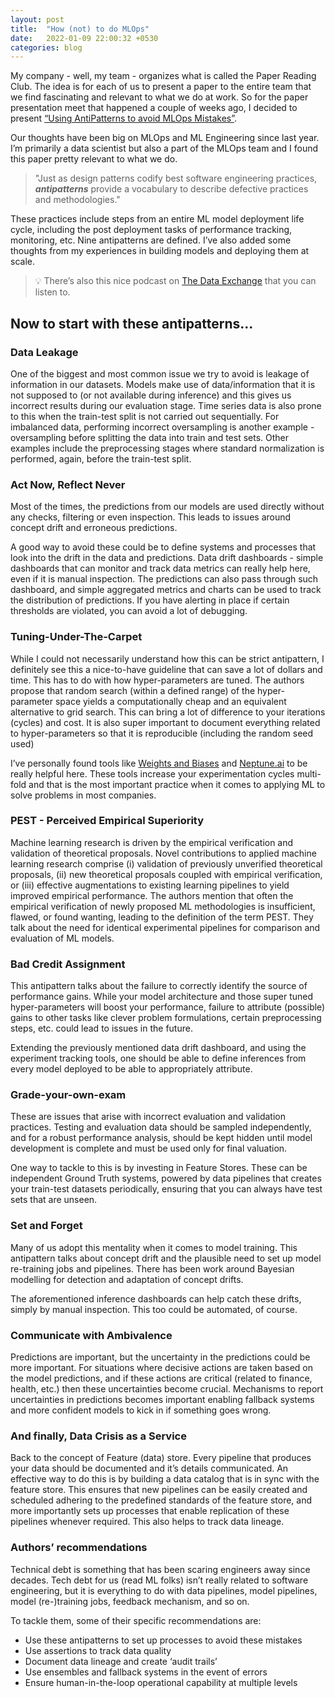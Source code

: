 ```yaml
---
layout: post
title:  "How (not) to do MLOps"
date:   2022-01-09 22:00:32 +0530
categories: blog
---
```


My company - well, my team - organizes what is called the Paper Reading Club. The idea is for each of us to present a paper to the entire team that we find fascinating and relevant to what we do at work. So for the paper presentation meet that happened a couple of weeks ago, I decided to present [“Using AntiPatterns to avoid MLOps Mistakes”](https://arxiv.org/abs/2107.00079).

Our thoughts have been big on MLOps and ML Engineering since last year. I’m primarily a data scientist but also a part of the MLOps team and I found this paper pretty relevant to what we do.

> "Just as design patterns codify best software engineering practices, ***antipatterns*** provide a vocabulary to describe defective practices and methodologies."

These practices include steps from an entire ML model deployment life cycle, including the post deployment tasks of performance tracking, monitoring, etc. Nine antipatterns are defined. I’ve also added some thoughts from my experiences in building models and deploying them at scale.

> 💡 There’s also this nice podcast on [The Data Exchange]([https://thedataexchange.media/mlops-anti-patterns/](https://thedataexchange.media/mlops-anti-patterns/)) that you can listen to.

## Now to start with these antipatterns...

### Data Leakage

One of the biggest and most common issue we try to avoid is leakage of information in our datasets. Models make use of data/information that it is not supposed to (or not available during inference) and this gives us incorrect results during our evaluation stage. Time series data is also prone to this when the train-test split is not carried out sequentially. For imbalanced data, performing incorrect oversampling is another example  - oversampling before splitting the data into train and test sets. Other examples include the preprocessing stages where standard normalization is performed, again, before the train-test split. 

### Act Now, Reflect Never

Most of the times, the predictions from our models are used directly without any checks, filtering or even inspection. This leads to issues around concept drift and erroneous predictions. 

A good way to avoid these could be to define systems and processes that look into the drift in the data and predictions. Data drift dashboards - simple dashboards that can monitor and track data metrics can really help here, even if it is manual inspection. The predictions can also pass through such dashboard, and simple aggregated metrics and charts can be used to track the distribution of predictions. If you have alerting in place if certain thresholds are violated, you can avoid a lot of debugging.

### Tuning-Under-The-Carpet

While I could not necessarily understand how this can be strict antipattern, I definitely see this a nice-to-have guideline that can save a lot of dollars and time. This has to do with how hyper-parameters are tuned. The authors propose that random search (within a defined range) of the hyper-parameter space yields a computationally cheap and an equivalent alternative to grid search. This can bring a lot of difference to your iterations (cycles) and cost. It is also super important to document everything related to hyper-parameters so that it is reproducible (including the random seed used)

I’ve personally found tools like [Weights and Biases](https://wandb.ai/site) and [Neptune.ai](https://neptune.ai/) to be really helpful here. These tools increase your experimentation cycles multi-fold and that is the most important practice when it comes to applying ML to solve problems in most companies.

### PEST - Perceived Empirical Superiority

Machine learning research is driven by the empirical verification and validation of theoretical proposals. Novel contributions to applied machine learning research comprise (i) validation of previously unverified theoretical proposals, (ii) new theoretical proposals coupled with empirical verification, or (iii) effective augmentations to existing learning pipelines to yield improved empirical performance. The authors mention that often the empirical verification of newly proposed ML methodologies is insufficient, flawed, or found wanting, leading to the definition of the term PEST. They talk about the need for identical experimental pipelines for comparison and evaluation of ML models.

### Bad Credit Assignment

This antipattern talks about the failure to correctly identify the source of performance gains. While your model architecture and those super tuned hyper-parameters will boost your performance, failure to attribute (possible) gains to other tasks like clever problem formulations, certain preprocessing steps, etc. could lead to issues in the future.

Extending the previously mentioned data drift dashboard, and using the experiment tracking tools, one should be able to define inferences from every model deployed to be able to appropriately attribute.

### Grade-your-own-exam

These are issues that arise with incorrect evaluation and validation practices. Testing and evaluation data should be sampled independently, and for a robust performance analysis, should be kept hidden until model development is complete and must be used only for final valuation.

One way to tackle to this is by investing in Feature Stores. These can be independent Ground Truth systems, powered by data pipelines that creates your train-test datasets periodically, ensuring that you can always have test sets that are unseen.

### Set and Forget

Many of us adopt this mentality when it comes to model training. This antipattern talks about concept drift and the plausible need to set up model re-training jobs and pipelines. There has been work around Bayesian modelling for detection and adaptation of concept drifts.

The aforementioned inference dashboards can help catch these drifts, simply by manual inspection. This too could be automated, of course.

### Communicate with Ambivalence

Predictions are important, but the uncertainty in the predictions could be more important. For situations where decisive actions are taken based on the model predictions, and if these actions are critical (related to finance, health, etc.) then these uncertainties become crucial. Mechanisms to report uncertainties in predictions becomes important enabling fallback systems and more confident models to kick in if something goes wrong.

### And finally, Data Crisis as a Service

Back to the concept of Feature (data) store. Every pipeline that produces your data should be documented and it’s details communicated. An effective way to do this is by building a data catalog that is in sync with the feature store. This ensures that new pipelines can be easily created and scheduled adhering to the predefined standards of the feature store, and more importantly sets up processes that enable replication of these pipelines whenever required. This also helps to track data lineage.

### Authors’ recommendations

Technical debt is something that has been scaring engineers away since decades. Tech debt for us (read ML folks) isn’t really related to software engineering, but it is everything to do with data pipelines, model pipelines, model (re-)training jobs, feedback mechanism, and so on. 

To tackle them, some of their specific recommendations are:

- Use these antipatterns to set up processes to avoid these mistakes
- Use assertions to track data quality
- Document data lineage and create ‘audit trails’
- Use ensembles and fallback systems in the event of errors
- Ensure human-in-the-loop operational capability at multiple levels
